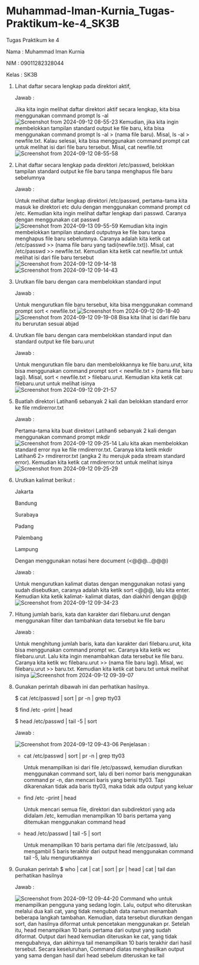 # Muhammad-Iman-Kurnia_Tugas-Praktikum-ke-4_SK3B

Tugas Praktikum ke 4

Nama   : Muhammad Iman Kurnia

NIM    : 09011282328044

Kelas  : SK3B 

1. Lihat daftar secara lengkap pada direktori aktif, 

   Jawab :

   Jika kita ingin melihat daftar direktori aktif secara lengkap, kita bisa menggunakan command prompt ls -al
   ![Screenshot from 2024-09-12 08-55-23](https://github.com/user-attachments/assets/86711a2d-ebb2-4139-abc3-fd7786a60eef)
   Kemudian, jika kita ingin membelokkan tampilan standard output ke file baru, kita bisa menggunakan command prompt ls -al > (nama file baru). Misal, ls -al > newfile.txt.
   Kalau selesai, kita bisa menggunakan command prompt cat untuk melihat isi dari file baru tersebut. Misal, cat newfile.txt
   ![Screenshot from 2024-09-12 08-55-58](https://github.com/user-attachments/assets/953288d3-c434-4a5b-8772-dcdca8ae1cd3)

2. Lihat daftar secara lengkap pada direktori /etc/passwd, belokkan tampilan standard output ke file baru tanpa menghapus file baru sebelumnya

   Jawab :

   Untuk melihat daftar lengkap direktori /etc/passwd, pertama-tama kita masuk ke direktori etc dulu dengan menggunakan command prompt cd /etc. Kemudian kita ingin melihat      daftar lengkap dari passwd. Caranya dengan menggunakan cat passwd
   ![Screenshot from 2024-09-13 09-55-59](https://github.com/user-attachments/assets/7a5be843-f080-4cb1-97f6-c043943ff194)
   Kemudian kita ingin membelokkan tampilan standard outputnya ke file baru tanpa menghapus file baru sebelumnya. Caranya adalah kita ketik cat /etc/passwd >> (nama file        baru yang tadi(newfile.txt)). Misal, cat /etc/passwd >> newfile.txt. Kemudian kita ketik cat newfile.txt untuk melihat isi dari file baru tersebut
   ![Screenshot from 2024-09-12 09-14-18](https://github.com/user-attachments/assets/6b62a6db-273f-4424-8ef4-06738abaabd6)
   ![Screenshot from 2024-09-12 09-14-43](https://github.com/user-attachments/assets/a42eb2ce-e4de-49e0-8ca8-eb35391eef3e)

3. Urutkan file baru dengan cara membelokkan standard input

   Jawab :

   Untuk mengurutkan file baru tersebut, kita bisa menggunakan command prompt sort < newfile.txt
   ![Screenshot from 2024-09-12 09-18-40](https://github.com/user-attachments/assets/726fcf03-fcbb-4dd4-996b-a41ab5799092)
   ![Screenshot from 2024-09-12 09-19-08](https://github.com/user-attachments/assets/8401e2cc-7180-4c5a-aaa7-2af2dfe235a0)
   Bisa kita lihat isi dari file baru itu berurutan sesuai abjad

4. Urutkan file baru dengan cara membelokkan standard input dan standard output ke file baru.urut

   Jawab :

   Untuk mengurutkan file baru dan membelokkannya ke file baru.urut, kita bisa menggunakan command prompt sort < newfile.txt > (nama file baru lagi). Misal, sort <              newfile.txt > filebaru.urut. Kemudian kita ketik cat filebaru.urut untuk melihat isinya
   ![Screenshot from 2024-09-12 09-21-57](https://github.com/user-attachments/assets/44aad206-3c97-4529-aceb-b0eb3f345be1)

5. Buatlah direktori Latihan6 sebanyak 2 kali dan belokkan standard error ke file rmdirerror.txt

   Jawab :

   Pertama-tama kita buat direktori Latihan6 sebanyak 2 kali dengan menggunakan command prompt mkdir
   ![Screenshot from 2024-09-12 09-25-14](https://github.com/user-attachments/assets/9ff2865a-fef5-481b-b13d-16d503da4a55)
   Lalu kita akan membelokkan standard error nya ke file rmdirerror.txt. Caranya kita ketik mkdir Latihan6 2> rmdirerror.txt (angka 2 itu merujuk pada stream standard           error). Kemudian kita ketik cat rmdirerror.txt untuk melihat isinya
   ![Screenshot from 2024-09-12 09-25-29](https://github.com/user-attachments/assets/ed86239d-2ac1-4e77-87e7-5cd477658b37)

6. Urutkan kalimat berikut :

     Jakarta

     Bandung

     Surabaya

     Padang

     Palembang

     Lampung

   Dengan menggunakan notasi here document (<@@@...@@@)

   Jawab :

   Untuk mengurutkan kalimat diatas dengan menggunakan notasi yang sudah disebutkan, caranya adalah kita ketik sort <@@@, lalu kita enter. Kemudian kita ketik kalimat-          kalimat diatas, dan diakhiri dengan @@@
   ![Screenshot from 2024-09-12 09-34-23](https://github.com/user-attachments/assets/fe544aa4-d663-4e7f-afa9-5e8e8c5f9aa5)

7. Hitung jumlah baris, kata dan karakter dari filebaru.urut dengan menggunakan filter dan tambahkan data tersebut ke file baru

   Jawab :

   Untuk menghitung jumlah baris, kata dan karakter dari filebaru.urut, kita bisa menggunakan command prompt wc. Caranya kita ketik wc filebaru.urut. Lalu kita ingin            menambahkan data tersebut ke file baru. Caranya kita ketik wc filebaru.urut >> (nama file baru lagi). Misal, wc filebaru.urut >> baru.txt. Kemudian kita ketik cat            baru.txt untuk melihat isinya
   ![Screenshot from 2024-09-12 09-39-07](https://github.com/user-attachments/assets/565ec8a3-de99-4fef-8915-b1f06f0c002d)

8. Gunakan perintah dibawah ini dan perhatikan hasilnya.

   $ cat /etc/passwd | sort | pr -n | grep tty03

   $ find /etc -print | head

   $ head /etc/passwd | tail -5 | sort

   Jawab :

   ![Screenshot from 2024-09-12 09-43-06](https://github.com/user-attachments/assets/77cfddcd-07a6-45a9-8714-d9b967170209)
   Penjelasan :

   - cat /etc/passwd | sort | pr -n | grep tty03

     Untuk menampilkan isi dari file /etc/passwd, kemudian diurutkan menggunakan command sort, lalu di beri nomor baris menggunakan command pr -n, dan mencari baris yang         berisi tty03. Tapi dikarenakan tidak ada baris tty03, maka tidak ada output yang keluar

   - find /etc -print | head
  
     Untuk mencari semua file, direktori dan subdirektori yang ada didalam /etc, kemudian menampilkan 10 baris pertama yang ditemukan menggunakan command head

   - head /etc/passwd | tail -5 | sort
  
     Untuk menampilkan 10 baris pertama dari file /etc/passwd, lalu mengambil 5 baris terakhir dari output head menggunakan command tail -5, lalu mengurutkannya

9. Gunakan perintah $ who | cat | cat | sort | pr | head | cat | tail dan perhatikan hasilnya

   Jawab :

   ![Screenshot from 2024-09-12 09-44-20](https://github.com/user-attachments/assets/ea56c2f2-279f-48c2-91b4-ea10eda852f4)
   Command who untuk menampilkan pengguna yang sedang login. Lalu, output who diteruskan melalui dua kali cat, yang tidak mengubah data namun menambah beberapa langkah        tambahan. Kemudian, data tersebut diurutkan dengan sort, dan hasilnya diformat untuk pencetakan menggunakan pr. Setelah itu, head menampilkan 10 baris pertama dari          output yang sudah diformat. Output dari head kemudian diteruskan ke cat, yang tidak mengubahnya, dan akhirnya tail menampilkan 10 baris terakhir dari hasil tersebut.        Secara keseluruhan, Command diatas menghasilkan output yang sama dengan hasil dari head sebelum diteruskan ke tail




